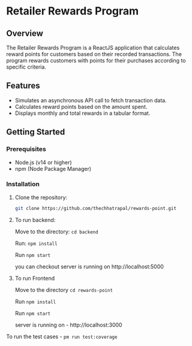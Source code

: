 # Retailer Rewards Program

## Overview

The Retailer Rewards Program is a ReactJS application that calculates reward points for customers based on their recorded transactions. The program rewards customers with points for their purchases according to specific criteria.

## Features

- Simulates an asynchronous API call to fetch transaction data.
- Calculates reward points based on the amount spent.
- Displays monthly and total rewards in a tabular format.

## Getting Started

### Prerequisites

- Node.js (v14 or higher)
- npm (Node Package Manager)

### Installation

1. Clone the repository:

   ```bash
   git clone https://github.com/thechhatrapal/rewards-point.git

2. To run backend:

    Move to the directory: ```cd backend```

    Run: ```npm install```

    Run  ```npm start```

    you can checkout server is running on http://localhost:5000


3. To run Frontend

    Move to the directory ```cd rewards-point```

    Run ```npm install```

    Run  ```npm start```

    server is running on  - 
    http://localhost:3000

To run the test cases - ```pm run test:coverage```







